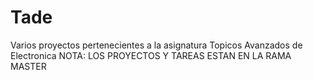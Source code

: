 # Tade
Varios proyectos pertenecientes a la asignatura Topicos Avanzados de Electronica
NOTA: LOS PROYECTOS Y TAREAS ESTAN EN LA RAMA MASTER
